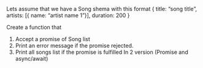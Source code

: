 Lets assume that we have a Song shema with this format
{ title: “song title”, artists: [{ name: “artist name 1”}], duration: 200 }

Create a function that

1. Accept a promise of Song list
2. Print an error message if the promise rejected.
3. Print all songs list if the promise is fulfilled
   In 2 version (Promise and async/await)
